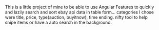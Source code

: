 This is a little project of mine to be able to use Angular Features to quickly and lazily search and sort ebay api data in table form... categories I chose were title, price, type(auction, buyitnow), time ending.  nifty tool to help snipe items or have a auto search in the background.
